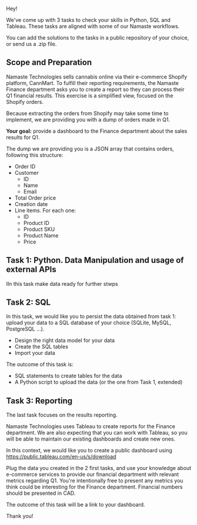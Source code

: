 Hey!

We've come up with 3 tasks to check your skills in Python, SQL and Tableau.
These tasks are aligned with some of our Namaste workflows.

You can add the solutions to the tasks in a public repository of your choice, or send us a .zip file.

## Scope and Preparation
Namaste Technologies sells cannabis online via their e-commerce Shopify platform, CannMart.
To fulfill their reporting requirements, the Namaste Finance department asks you to create a report so they can process their Q1 financial results.
This exercise is a simplified view, focused on the Shopify orders.

Because extracting the orders from Shopify may take some time to implement, we are providing you with a dump of orders made in Q1. 

**Your goal:** provide a dashboard to the Finance department about the sales results for Q1.


The dump we are providing you is a JSON array that contains orders, following this structure:
* Order ID
* Customer
	* ID
	* Name
	* Email
* Total Order price
* Creation date
* Line items. For each one:
  * ID
  * Product ID
  * Product SKU
  * Product Name
  * Price



## Task 1: Python. Data Manipulation and usage of external APIs
IIn this task make data ready for further stwps

## Task 2: SQL
In this task, we would like you to persist the data obtained from task 1: upload your data to a SQL database of your choice (SQLite, MySQL, PostgreSQL ...).

- Design the right data model for your data
- Create the SQL tables
- Import your data

The outcome of this task is:
- SQL statements to create tables for the data
- A Python script to upload the data (or the one from Task 1, extended)

## Task 3: Reporting
The last task focuses on the results reporting.

Namaste Technologies uses Tableau to create reports for the Finance department.
We are also expecting that you can work with Tableau, so you will be able to maintain our existing dashboards and create new ones.

In this context, we would like you to create a public dashboard using https://public.tableau.com/en-us/s/download

Plug the data you created in the 2 first tasks, and use your knowledge about e-commerce services to provide our financial department with relevant metrics regarding 
Q1. You're intentionally free to present any metrics you think could be interesting for the Finance department.
Financial numbers should be presented in CAD.

The outcome of this task will be a link to your dashboard.

Thank you!
